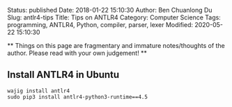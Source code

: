 Status: published
Date: 2018-01-22 15:10:30
Author: Ben Chuanlong Du
Slug: antlr4-tips
Title: Tips on ANTLR4
Category: Computer Science
Tags: programming, ANTLR4, Python, compiler, parser, lexer
Modified: 2020-05-22 15:10:30

**
Things on this page are
fragmentary and immature notes/thoughts of the author.
Please read with your own judgement!
**

## Install ANTLR4 in Ubuntu

```
wajig install antlr4
sudo pip3 install antlr4-python3-runtime==4.5
```
